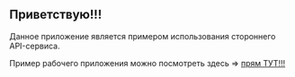 ## Приветствую!!!

Данное приложение является примером использования стороннего API-сервиса.

Пример рабочего приложения можно посмотреть здесь => [прям ТУТ!!!](https://quote-pages.web.app/ "Жми и смотри...")
